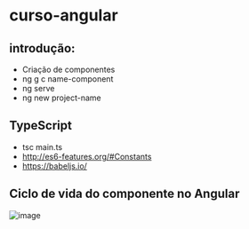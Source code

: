 # curso-angular

## introdução:
 - Criação de componentes
 - ng g c name-component
 - ng serve
 - ng new project-name
 
 ## TypeScript
  - tsc main.ts
  - http://es6-features.org/#Constants
  - https://babeljs.io/

 ## Ciclo de vida do componente no Angular
![image](https://user-images.githubusercontent.com/37081555/228396654-4b1654d4-f161-464d-9904-d63e07c69314.png)
